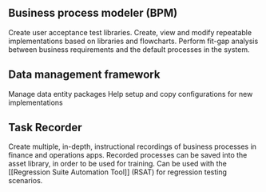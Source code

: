 ## Business process modeler (BPM)
Create user acceptance test libraries.
Create, view and modify repeatable implementations based on libraries and flowcharts.
Perform fit-gap analysis between business requirements and the default processes in the system.
## Data management framework
Manage data entity packages
Help setup and copy configurations for new implementations
## Task Recorder
Create multiple, in-depth, instructional recordings of business processes in finance and operations apps. 
Recorded processes can be saved into the asset library, in order to be used for training.
Can be used with the [[Regression Suite Automation Tool]] (RSAT) for regression testing scenarios.